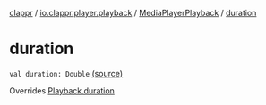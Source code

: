 [clappr](../../index.md) / [io.clappr.player.playback](../index.md) / [MediaPlayerPlayback](index.md) / [duration](.)

# duration

`val duration: Double` [(source)](https://github.com/clappr/clappr-android/tree/dev/clappr/src/main/kotlin/io/clappr/player/playback/MediaPlayerPlayback.kt#L225)

Overrides [Playback.duration](../../io.clappr.player.components/-playback/duration.md)

